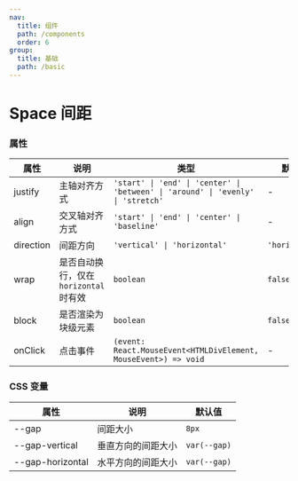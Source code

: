 ```yaml
---
nav:
  title: 组件
  path: /components
  order: 6
group:
  title: 基础
  path: /basic
---
```


# Space 间距

<code src="@ui/Space"></code>

### 属性

| 属性      | 说明                                   | 类型                                                                             | 默认值         |
| --------- | -------------------------------------- | -------------------------------------------------------------------------------- | -------------- |
| justify   | 主轴对齐方式                           | `'start' \| 'end' \| 'center' \| 'between' \| 'around' \| 'evenly' \| 'stretch'` | -              |
| align     | 交叉轴对齐方式                         | `'start' \| 'end' \| 'center' \| 'baseline'`                                     | -              |
| direction | 间距方向                               | `'vertical' \| 'horizontal'`                                                     | `'horizontal'` |
| wrap      | 是否自动换行，仅在 `horizontal` 时有效 | `boolean`                                                                        | `false`        |
| block     | 是否渲染为块级元素                     | `boolean`                                                                        | `false`        |
| onClick   | 点击事件                               | `(event: React.MouseEvent<HTMLDivElement, MouseEvent>) => void`                  | -              |

### CSS 变量

| 属性             | 说明               | 默认值       |
| ---------------- | ------------------ | ------------ |
| --gap            | 间距大小           | `8px`        |
| --gap-vertical   | 垂直方向的间距大小 | `var(--gap)` |
| --gap-horizontal | 水平方向的间距大小 | `var(--gap)` |
